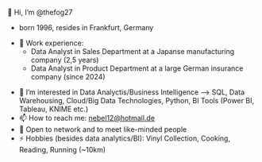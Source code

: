 👋 Hi, I’m @thefog27
- born 1996, resides in Frankfurt, Germany
* 🧰 Work experience:
  - Data Analyst in Sales Department at a Japanse manufacturing company (2,5 years)
  - Data Analyst in Product Department at a large German insurance company (since 2024)
- 👀 I’m interested in Data Analyctis/Business Intelligence --> SQL, Data Warehousing, Cloud/Big Data Technologies, Python, BI Tools (Power BI, Tableau, KNIME etc.)
- 📫 How to reach me: nebel12@hotmail.de
- 👋 Open to network and to meet like-minded people
- ⚡ Hobbies (besides data analytics/BI): Vinyl Collection, Cooking, Reading, Running (~10km)


<!---
thefog27/thefog27 is a ✨ special ✨ repository because its `README.md` (this file) appears on your GitHub profile.
You can click the Preview link to take a look at your changes.
--->
